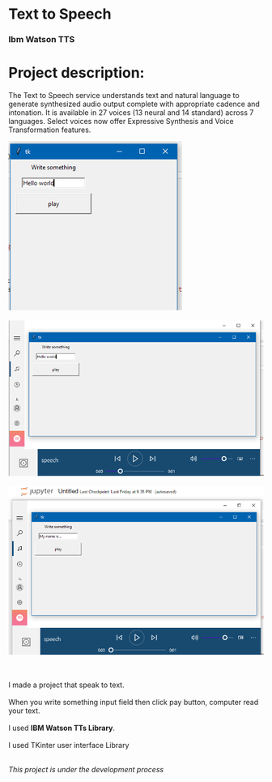 # Text to Speech
### Ibm Watson TTS

# Project description:

The Text to Speech service understands text and natural language to generate synthesized audio output complete with appropriate cadence and intonation. It is available in 27 voices (13 neural and 14 standard) across 7 languages. Select voices now offer Expressive Synthesis and Voice Transformation features.


![screenshot1](https://github.com/Isa41/TextToSpeech/blob/master/Screenshot1.png)<br/><br/>
![screenshot2](https://github.com/Isa41/TextToSpeech/blob/master/Screenshot2.png)<br/><br/>
![screenshot3](https://github.com/Isa41/TextToSpeech/blob/master/Screenshot3.png)<br/><br/><br/>


I made a project that speak to text.<br/><br/>
When you write something input field then click pay button, computer read your text.<br/><br/>
I used **IBM Watson TTs Library**.<br/><br/>
I used TKinter user interface Library<br/><br/>

*This project is under the development process*


